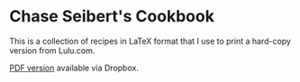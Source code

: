 # Chase Seibert's Cookbook

This is a collection of recipes in LaTeX format that I use to print a hard-copy version from Lulu.com.

[PDF version](https://dl.dropboxusercontent.com/u/422013/cookbook.pdf) available via Dropbox.

